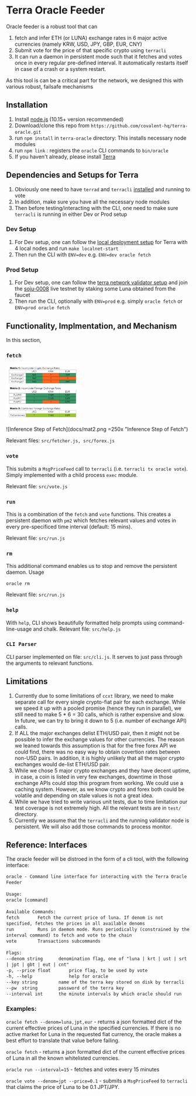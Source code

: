 # Terra Oracle Feeder

Oracle feeder is a robust tool that can 

1. fetch and infer ETH (or LUNA) exchange rates in 6 major active currencies (namely KRW, USD, JPY, GBP, EUR, CNY)
2. Submit vote for the price of that specific crypto using `terracli`
3. It can run a daemon in persistent mode such that it fetches and votes once in every regular pre-defined interval. It automatically restarts itself in case of a crash or a system restart.

As this tool is can be a critical part for the network, we designed this with various robust, failsafe mechanisms


## Installation

1. Install [node.js](https://nodejs.org/en/download/) (10.15+ version recommended)
2. Download/clone this repo from `https://github.com/covalent-hq/terra-oracle.git`
3. run `npm install`  in `terra-oracle` directory: This installs necessary node modules
4. run `npm link` : registers the `oracle` CLI commands to `bin/oracle`
5. If you haven't already, please install [Terra](https://docs.terra.money/guide/installation)


## Dependencies and Setups for Terra
1. Obviously one need to have `terrad` and `terracli` [installed](https://docs.terra.money/guide/installation) and running to vote
2. In addition, make sure you have all the necessary node modules
3. Then before testing/interacting with the CLI, one need to make sure `terracli` is running in either Dev or Prod setup

### Dev Setup
1. For Dev setup, one can follow the [local deployment setup](https://docs.terra.money/guide/deploy-testnet) for Terra with 4 local nodes and run `make localnet-start`
2. Then run the CLI with `ENV=dev` e.g. `ENV=dev oracle fetch`

### Prod Setup
1. For Dev setup, one can follow the [terra network validator setup](https://docs.terra.money/guide/validators#create-your-validator) and join the [soju-0008](https://github.com/terra-project/networks/tree/master/soju-0008) live testnet by staking some Luna obtained from the faucet
2. Then run the CLI, optionally with `ENV=prod` e.g. simply `oracle fetch` or  `ENV=prod oracle fetch`

## Functionality, Implmentation, and Mechanism
In this section, 
### `fetch`

<img src="./docs/mat1.png" width="200">

![Inference Step of Fetch](docs/mat2.png =250x "Inference Step of Fetch")

Relevant files: `src/fetcher.js, src/forex.js`

### `vote`
This submits a `MsgPriceFeed` call to `terracli` (i.e. `terracli tx oracle vote`). Simply implemented with a child process `exec` module.

Relevant file: `src/vote.js`

### `run`
This is a combination of the `fetch` and `vote` functions. This creates a persistent daemon with `pm2` which fetches relevant values and votes in every pre-specificed time interval (default: 15 mins).

Relevant file: `src/run.js`

### `rm`
This additional command enables us to stop and remove the persistent daemon. Usage
```
oracle rm
```

Relevant file: `src/run.js`

### `help`
With `help`, CLI shows  beautifully formatted help prompts using command-line-usage and chalk. Relevant file: `src/help.js`

### `CLI Parser`
CLI parser implemented on file: `src/cli.js`. It serves to just pass through the arguments to relevant functions.

## Limitations
1. Currently due to some limitations of `ccxt` library, we need to make separate call for every single crypto-fiat pair for each exchange. While we speed it up with a pooled promise (hence they run in parallel), we still need to make 5 * 6 = 30 calls, which is rather expensive and slow. In future, we can try to bring it down to 5 (i.e. number of exchange API) calls.
2. If ALL the major exchanges delist ETH/USD pair, then it might not be possible to infer the exchange values for other currencies. The reason we leaned towards this assumption is that for the free forex API we could find, there was no easy way to obtain covertion rates between non-USD pairs. In addition, it is highly unlikely that all the major crypto exchanges would de-list ETH/USD pair.
2. While we chose 5 major crypto exchanges and they have decent uptime, in case, a coin is listed in very few exchanges, downtime in those exchange APIs could stop this program from working. We could use a caching system. However, as we know crypto and forex both could be volatile and depending on stale values is not a great idea.
3. While we have tried to write various unit tests, due to time limitation our test coverage is not extremely high. All the relevant tests are in `test/` directory.
4. Currently we assume that the `terracli` and the running validator node is persistent. We will also add those commands to process monitor.

## Reference: Interfaces 

The oracle feeder will be distroed in the form of a cli tool, with the following interface:

```
oracle - Command line interface for interacting with the Terra Oracle Feeder 

Usage:
oracle [command]

Available Commands:
fetch       Fetch the current price of luna. If denom is not specified, fetches the prices in all available denoms
run         Runs in daemon mode. Runs periodically (constrained by the interval command) to fetch and vote to the chain
vote        Transactions subcommands

Flags:
--denom string      denomination flag, one of "luna | krt | ust | srt | jpt | gbt | eut | cnt"
-p, --price float       price flag, to be used by vote 
-h, --help              help for oracle
--key string        name of the terra key stored on disk by terracli
--pw  string        password of the terra key 
--interval int      the minute intervals by which oracle should run
```
### Examples: 

`oracle fetch --denom=luna,jpt,eur` - returns a json formatted dict of the current effective prices of Luna in the specified currencies. If there is no active market for Luna in the requested fiat currency, the oracle makes a best effort to translate that value before failing. 

`oracle fetch` - returns a json formatted dict of the current effective prices of Luna in all the known whitelisted currencies. 

`oracle run --interval=15` - fetches and votes every 15 minutes 

`oracle vote --denom=jpt --price=0.1` - submits a `MsgPriceFeed` to `terracli` that claims the price of Luna to be 0.1 JPT/JPY. 
